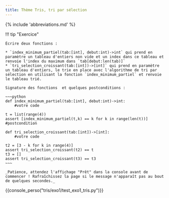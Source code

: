 ```yaml
---
title: Thème Tris, tri par sélection
---
```


{% include 'abbreviations.md' %}

!!! tip "Exercice"

    Écrire deux fonctions :
    
    * `index_minimum_partiel(tab:[int], debut:int)->int` qui prend en paramètre un tableau d'entiers non vide et un index dans ce tableau et renvoie l'index du maximum dans `tab[debut:len(tab)]` 
    * `tri_selection_croissant(tab:[int])->[int]` qui prend en paramètre un tableau d'entiers, le trie en place avec l'algorithme de tri par sélection en utilisant la fonction `index_minimum_partiel` et renvoie le tableau trié.

    Signature des fonctions  et quelques postconditions :

    ~~~python
    def index_minimum_partiel(tab:[int], debut:int)->int:
        #votre code
    
    t = list(range(4))
    assert [index_minimum_partiel(t,k) == k for k in range(len(t))]  #postcondition

    def tri_selection_croissant(tab:[int])->[int]:
        #votre code

    t2 = [3 - k for k in range(4)]    
    assert tri_selection_croissant(t2) == t
    t3 = []    
    assert tri_selection_croissant(t3) == t3
    ~~~

    _Patience, attendez l'affichage "Prêt" dans la console avant de commencer ! Rafraîchissez la page si le message n'apparaît pas au bout de quelques secondes._


{{console_perso("tris/exo1/test_exo1_tris.py")}} 